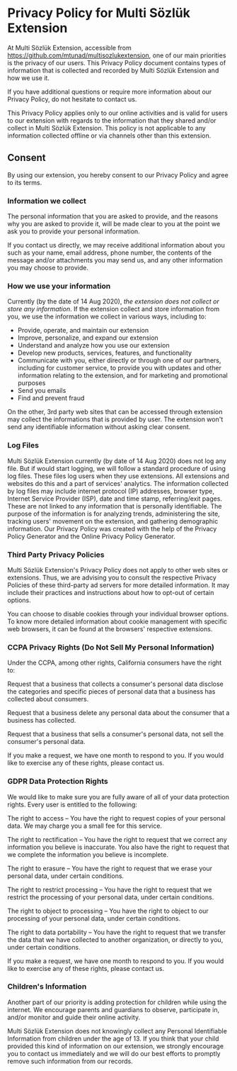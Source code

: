 # Privacy Policy for Multi Sözlük Extension
At Multi Sözlük Extension, accessible from https://github.com/mtunad/multisozlukextension, one of our main priorities is the privacy of our users. This Privacy Policy document contains types of information that is collected and recorded by Multi Sözlük Extension and how we use it.

If you have additional questions or require more information about our Privacy Policy, do not hesitate to contact us.

This Privacy Policy applies only to our online activities and is valid for users to our extension with regards to the information that they shared and/or collect in Multi Sözlük Extension. This policy is not applicable to any information collected offline or via channels other than this extension.

## Consent
By using our extension, you hereby consent to our Privacy Policy and agree to its terms.

### Information we collect
The personal information that you are asked to provide, and the reasons why you are asked to provide it, will be made clear to you at the point we ask you to provide your personal information.

If you contact us directly, we may receive additional information about you such as your name, email address, phone number, the contents of the message and/or attachments you may send us, and any other information you may choose to provide.

### How we use your information
Currently (by the date of 14 Aug 2020), *the extension does not collect or store any information*. If the extension collect and store information from you, we use the information we collect in various ways, including to:

- Provide, operate, and maintain our extension
- Improve, personalize, and expand our extension
- Understand and analyze how you use our extension
- Develop new products, services, features, and functionality
- Communicate with you, either directly or through one of our partners, including for customer service, to provide you with updates and other information relating to the extension, and for marketing and promotional purposes
- Send you emails
- Find and prevent fraud

On the other, 3rd party web sites that can be accessed through extension may collect the informations that is provided by user. The extension won't send any identifiable information without asking clear consent.

### Log Files
Multi Sözlük Extension currently (by date of 14 Aug 2020) does not log any file. But if would start logging, we will follow a standard procedure of using log files. These files log users when they use extensions. All extensions and websites do this and a part of services' analytics. The information collected by log files may include internet protocol (IP) addresses, browser type, Internet Service Provider (ISP), date and time stamp, referring/exit pages. These are not linked to any information that is personally identifiable. The purpose of the information is for analyzing trends, administering the site, tracking users' movement on the extension, and gathering demographic information. Our Privacy Policy was created with the help of the Privacy Policy Generator and the Online Privacy Policy Generator.

### Third Party Privacy Policies
Multi Sözlük Extension's Privacy Policy does not apply to other web sites or extensions. Thus, we are advising you to consult the respective Privacy Policies of these third-party ad servers for more detailed information. It may include their practices and instructions about how to opt-out of certain options.

You can choose to disable cookies through your individual browser options. To know more detailed information about cookie management with specific web browsers, it can be found at the browsers' respective extensions.

### CCPA Privacy Rights (Do Not Sell My Personal Information)
Under the CCPA, among other rights, California consumers have the right to:

Request that a business that collects a consumer's personal data disclose the categories and specific pieces of personal data that a business has collected about consumers.

Request that a business delete any personal data about the consumer that a business has collected.

Request that a business that sells a consumer's personal data, not sell the consumer's personal data.

If you make a request, we have one month to respond to you. If you would like to exercise any of these rights, please contact us.

### GDPR Data Protection Rights
We would like to make sure you are fully aware of all of your data protection rights. Every user is entitled to the following:

The right to access – You have the right to request copies of your personal data. We may charge you a small fee for this service.

The right to rectification – You have the right to request that we correct any information you believe is inaccurate. You also have the right to request that we complete the information you believe is incomplete.

The right to erasure – You have the right to request that we erase your personal data, under certain conditions.

The right to restrict processing – You have the right to request that we restrict the processing of your personal data, under certain conditions.

The right to object to processing – You have the right to object to our processing of your personal data, under certain conditions.

The right to data portability – You have the right to request that we transfer the data that we have collected to another organization, or directly to you, under certain conditions.

If you make a request, we have one month to respond to you. If you would like to exercise any of these rights, please contact us.

### Children's Information
Another part of our priority is adding protection for children while using the internet. We encourage parents and guardians to observe, participate in, and/or monitor and guide their online activity.

Multi Sözlük Extension does not knowingly collect any Personal Identifiable Information from children under the age of 13. If you think that your child provided this kind of information on our extension, we strongly encourage you to contact us immediately and we will do our best efforts to promptly remove such information from our records.
